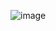 ![image](https://github.com/leofigue/Desafio_FutStrip/assets/135772218/aeb47166-db93-4df2-a1f8-e71471482893)
